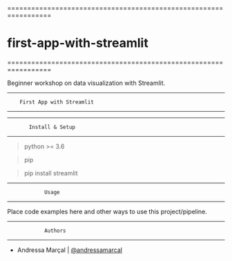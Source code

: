 =================================================================

# first-app-with-streamlit

=================================================================

Beginner workshop on data visualization with Streamlit.

--------------------------------------------
        First App with Streamlit 
--------------------------------------------



-------------------------------------
           Install & Setup
-------------------------------------

> python >= 3.6

> pip

> pip install streamlit


--------------------------------------------
                Usage
--------------------------------------------

Place code examples here and other ways to use this project/pipeline.


---------------------------------------------------
                Authors
---------------------------------------------------

* Andressa Marçal | [@andressamarcal](https://github.com/andressamarcal)
